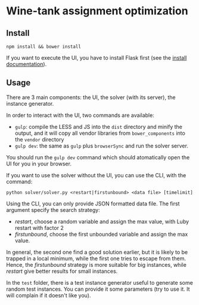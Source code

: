 # Wine-tank assignment optimization

## Install

```
npm install && bower install
```

If you want to execute the UI, you have to install Flask first (see the [install documentation](http://flask.pocoo.org/docs/1.0/installation/)).

## Usage

There are 3 main components: the UI, the solver (with its server), the
instance generator.

In order to interact with the UI, two commands are available:
* `gulp`: compile the LESS and JS into the `dist` directory and minify the
  output, and it will copy all vendor libraries from `bower_components` into the
  `vendor` directory
* `gulp dev`: the same as `gulp` plus `browserSync` and run the solver server.

You should run the `gulp dev` command which should atomatically open the UI for you in
your browser.

If you want to use the solver without the UI, you can use the CLI, with
the command:

```
python solver/solver.py <restart|firstunbound> <data file> [timelimit]
```

Using the CLI, you can only provide JSON formatted data file. The first argument
specify the search strategy:
* *restart*, choose a random variable and assign the max value, with Luby
  restart with factor 2
* *firstunbound*, choose the first unbounded variable and assign the max value.

In general, the second one find a good solution earlier, but it is likely to be
trapped in a local minimum, while the first one tries to escape from them.
Hence, the *firstunbound* strategy is more suitable for big instances, while
*restart* give better results for small instances.

In the `test` folder, there is a test instance generator useful to generate
some random test instances. You can provide it some parameters (try to use it.
It will complain if it doesn't like you).
